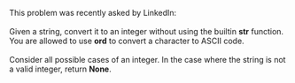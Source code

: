 This problem was recently asked by LinkedIn:
<br><br>
Given a string, convert it to an integer without using the builtin <b>str</b> function. You are allowed to use <b>ord</b> to convert a character to ASCII code.
<br><br>
Consider all possible cases of an integer. In the case where the string is not a valid integer, return <b>None</b>.
